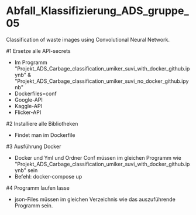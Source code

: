 # Abfall_Klassifizierung_ADS_gruppe_05
Classification of waste images using Convolutional Neural Network.

#1 Ersetze alle API-secrets
 - Im Programm "Projekt_ADS_Carbage_classification_umiker_suvi_with_docker_github.ipynb" & "Projekt_ADS_Carbage_classification_umiker_suvi_no_docker_github.ipynb"
 - Dockerfiles=conf
 - Google-API
 - Kaggle-API
 - Flicker-API
 
 #2 Installiere alle Bibliotheken
  - Findet man im Dockerfile
 
 #3 Ausführung Docker
  - Docker und Yml und Ordner Conf müssen im gleichen Programm wie "Projekt_ADS_Carbage_classification_umiker_suvi_with_docker_github.ipynb" sein
  - Befehl: docker-compose up
   
 #4 Programm laufen lasse
  - json-Files müssen im gleichen Verzeichnis wie das auszuführende Programm sein.
  
